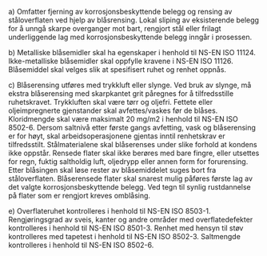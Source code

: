 a) Omfatter fjerning av korrosjonsbeskyttende belegg og rensing av ståloverflaten ved hjelp av blåsrensing. Lokal sliping av eksisterende belegg for å unngå skarpe overganger mot bart, rengjort stål eller frilagt underliggende lag med korrosjonsbeskyttende belegg inngår i prosessen.

b) Metalliske blåsemidler skal ha egenskaper i henhold til NS-EN ISO 11124. Ikke-metalliske blåsemidler skal oppfylle kravene i NS-EN ISO 11126. Blåsemiddel skal velges slik at spesifisert ruhet og renhet oppnås.

c) Blåserensing utføres med trykkluft eller slynge. Ved bruk av slynge, må ekstra blåserensing med skarpkantet grit påregnes for å tilfredsstille ruhetskravet. Trykkluften skal være tørr og oljefri. Fettete eller oljeimpregnerte gjenstander skal avfettes/vaskes før de blåses. Kloridmengde skal være maksimalt 20 mg/m2 i henhold til NS-EN ISO 8502-6.
Dersom saltnivå etter første gangs avfetting, vask og blåserensing er for høyt, skal arbeidsoperasjonene gjentas inntil renhetskrav er tilfredsstilt.
Stålmaterialene skal blåserenses under slike forhold at kondens ikke oppstår. Rensede flater skal ikke berøres med bare fingre, eller utsettes for regn, fuktig saltholdig luft, oljedrypp eller annen form for forurensing.
Etter blåsingen skal løse rester av blåsemiddelet suges bort fra ståloverflaten.
Blåserensede flater skal snarest mulig påføres første lag av det valgte korrosjonsbeskyttende belegg. Ved tegn til synlig rustdannelse på flater som er rengjort kreves omblåsing.

e) Overflateruhet kontrolleres i henhold til NS-EN ISO 8503-1. Rengjøringsgrad av sveis, kanter og andre områder med overflatedefekter kontrolleres i henhold til NS-EN ISO 8501-3. Renhet med hensyn til støv kontrolleres med tapetest i henhold til NS-EN ISO 8502-3. Saltmengde kontrolleres i henhold til NS-EN ISO 8502-6.

